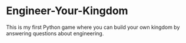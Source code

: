 # Engineer-Your-Kingdom
This is my first Python game where you can build your own kingdom by answering questions about engineering.

